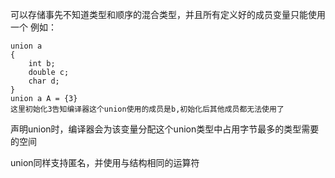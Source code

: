 可以存储事先不知道类型和顺序的混合类型，并且所有定义好的成员变量只能使用一个
例如：
```
union a
{
	int b;
	double c;
	char d;
}
union a A = {3}
这里初始化3告知编译器这个union使用的成员是b,初始化后其他成员都无法使用了
```

声明union时，编译器会为该变量分配这个union类型中占用字节最多的类型需要的空间

union同样支持匿名，并使用与结构相同的运算符